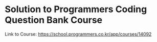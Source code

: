 # Solution to Programmers Coding Question Bank Course

Link to Course: https://school.programmers.co.kr/app/courses/14092